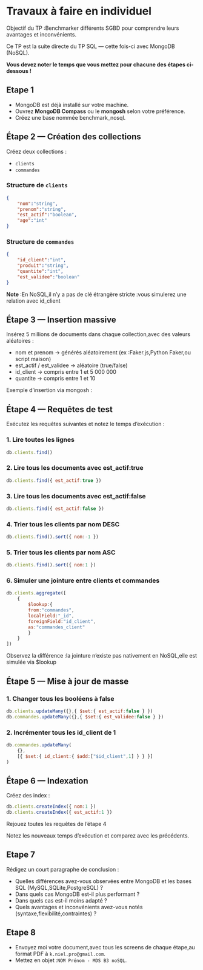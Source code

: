 # Travaux à faire en individuel

Objectif du TP :Benchmarker différents SGBD pour comprendre leurs avantages et inconvénients.

Ce TP est la suite directe du TP SQL — cette fois-ci avec MongoDB (NoSQL).

**Vous devez noter le temps que vous mettez pour chacune des étapes ci-dessous !**

## Etape 1

- MongoDB est déjà installé sur votre machine.
- Ouvrez **MongoDB Compass** ou le **mongosh** selon votre préférence.
- Créez une base nommée benchmark_nosql.

## Étape 2 — Création des collections

Créez deux collections :

- `clients`
- `commandes`

### Structure de `clients`

```json
{
    "nom":"string",
    "prenom":"string",
    "est_actif":"boolean",
    "age":"int"
}
```

### Structure de `commandes`

```json
{
    "id_client":"int",
    "produit":"string",
    "quantite":"int",
    "est_validee":"boolean"
}
```

**Note** :En NoSQL,il n’y a pas de clé étrangère stricte :vous simulerez une relation avec id_client

## Étape 3 — Insertion massive

Insérez 5 millions de documents dans chaque collection,avec des valeurs aléatoires :

- nom et prenom → générés aléatoirement (ex :Faker.js,Python Faker,ou script maison)
- est_actif / est_validee → aléatoire (true/false)
- id_client → compris entre 1 et 5 000 000
- quantite → compris entre 1 et 10

Exemple d’insertion via mongosh :

## Étape 4 — Requêtes de test

Exécutez les requêtes suivantes et notez le temps d’exécution :

### 1. Lire toutes les lignes

```js
db.clients.find()
```

### 2. Lire tous les documents avec est_actif:true

```js
db.clients.find({ est_actif:true })
```

### 3. Lire tous les documents avec est_actif:false

```js
db.clients.find({ est_actif:false })
```

### 4.  Trier tous les clients par nom DESC

```js
db.clients.find().sort({ nom:-1 })
```

### 5.  Trier tous les clients par nom ASC

```js
db.clients.find().sort({ nom:1 })
```

### 6.  Simuler une jointure entre clients et commandes

```js
db.clients.aggregate([
    {
        $lookup:{
        from:"commandes",
        localField:"_id",
        foreignField:"id_client",
        as:"commandes_client"
        }
    }
])
```

Observez la différence :la jointure n’existe pas nativement en NoSQL,elle est simulée via $lookup

## Étape 5 — Mise à jour de masse

### 1. Changer tous les booléens à false

```js 
db.clients.updateMany({},{ $set:{ est_actif:false } })
db.commandes.updateMany({},{ $set:{ est_validee:false } })
```

### 2. Incrémenter tous les id_client de 1

```js
db.commandes.updateMany(
    {},
    [{ $set:{ id_client:{ $add:["$id_client",1] } } }]
)
```

## Étape 6 — Indexation

Créez des index :

```js
db.clients.createIndex({ nom:1 })
db.clients.createIndex({ est_actif:1 })
```

Rejouez toutes les requêtes de l’étape 4

Notez les nouveaux temps d’exécution et comparez avec les précédents.

## Etape 7 

Rédigez un court paragraphe de conclusion :

- Quelles différences avez-vous observées entre MongoDB et les bases SQL (MySQL,SQLite,PostgreSQL) ?
- Dans quels cas MongoDB est-il plus performant ?
- Dans quels cas est-il moins adapté ?
- Quels avantages et inconvénients avez-vous notés (syntaxe,flexibilité,contraintes) ?


## Etape 8

- Envoyez moi votre document,avec tous les screens de chaque étape,au format PDF à `k.niel.pro@gmail.com`.
- Mettez en objet :`NOM Prénom - MDS B3 noSQL`.